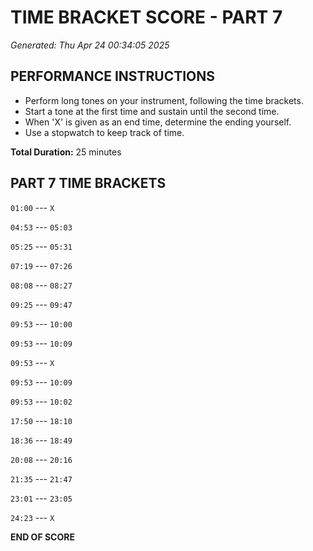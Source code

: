 # TIME BRACKET SCORE - PART 7
*Generated: Thu Apr 24 00:34:05 2025*

## PERFORMANCE INSTRUCTIONS
- Perform long tones on your instrument, following the time brackets.
- Start a tone at the first time and sustain until the second time.
- When 'X' is given as an end time, determine the ending yourself.
- Use a stopwatch to keep track of time.

**Total Duration:** 25 minutes

## PART 7 TIME BRACKETS

`01:00` --- `X`

`04:53` --- `05:03`

`05:25` --- `05:31`

`07:19` --- `07:26`

`08:08` --- `08:27`

`09:25` --- `09:47`

`09:53` --- `10:00`

`09:53` --- `10:09`

`09:53` --- `X`

`09:53` --- `10:09`

`09:53` --- `10:02`

`17:50` --- `18:10`

`18:36` --- `18:49`

`20:08` --- `20:16`

`21:35` --- `21:47`

`23:01` --- `23:05`

`24:23` --- `X`

**END OF SCORE**
